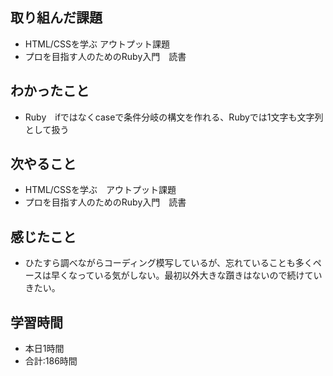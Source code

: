 ## 取り組んだ課題
- HTML/CSSを学ぶ アウトプット課題
- プロを目指す人のためのRuby入門　読書
## わかったこと
- Ruby　ifではなくcaseで条件分岐の構文を作れる、Rubyでは1文字も文字列として扱う
## 次やること
- HTML/CSSを学ぶ　アウトプット課題
- プロを目指す人のためのRuby入門　読書
## 感じたこと
- ひたすら調べながらコーディング模写しているが、忘れていることも多くペースは早くなっている気がしない。最初以外大きな躓きはないので続けていきたい。
## 学習時間　
- 本日1時間<br>
- 合計:186時間
